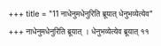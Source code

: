 +++
title = "11 नाधेनुमधेनुरिति ब्रूयात् धेनुभव्येत्येव"

+++
नाधेनुमधेनुरिति ब्रूयात् । धेनुभव्येत्येव ब्रूयात्  ११